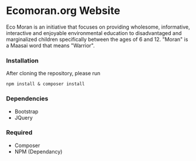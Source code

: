 # Ecomoran.org Website

Eco Moran is an initiative that focuses on providing wholesome, informative, interactive and enjoyable environmental education to disadvantaged and marginalized children specifically between the ages of 6 and 12. "Moran" is a Maasai word that means "Warrior".


### Installation

After cloning the repository, please run

    npm install & composer install

### Dependencies

* Bootstrap
* JQuery

### Required 

* Composer
* NPM (Dependancy)

